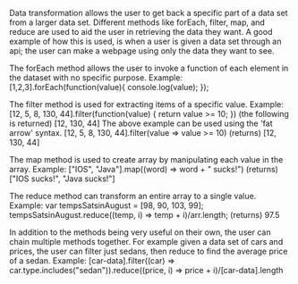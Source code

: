 Data transformation allows the user to get back a specific part of a data set from a larger data set. Different methods like forEach, filter, map, and reduce are used to aid the user in retrieving the data they want. A good example of how this is used, is when a user is given a data set through an api; the user can make a webpage using only the data they want to see.

The forEach method allows the user to invoke a function of each element in the dataset with no specific purpose.
Example:
[1,2,3].forEach(function(value){
  console.log(value);
});

The filter method is used for extracting items of a specific value.
Example:
[12, 5, 8, 130, 44].filter(function(value) {
  return value >= 10;
})
(the following is returned) [12, 130, 44]
The above example can be used using the 'fat arrow' syntax.
[12, 5, 8, 130, 44].filter(value => value >= 10)
(returns) [12, 130, 44]

The map method is used to create array by manipulating each value in the array.
Example:
["IOS", "Java"].map((word) => word + " sucks!")
(returns) ["IOS sucks!", "Java sucks!"]

The reduce method can transform an entire array to a single value.
Example:
var tempsSatsinAugust = [98, 90, 103, 99];
tempsSatsinAugust.reduce((temp, i) => temp + i)/arr.length;
(returns) 97.5

In addition to the methods being very useful on their own, the user can chain multiple methods together. For example given a data set of cars and prices, the user can filter just sedans, then reduce to find the average price of a sedan.
Example:
[car-data].filter((car) => car.type.includes("sedan")).reduce((price, i) => price + i)/[car-data].length
